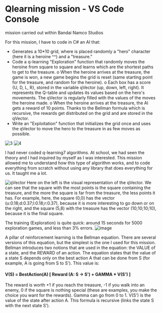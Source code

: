 # Qlearning mission - VS Code Console
mission carried out within Bandai Namco Studios

For this mission, I have to code in C# an AI that:

- Generates a 10*10 grid, where is placed randomly a "hero" character (here it is a heroine ^^) and a "treasure."
- Code a q-learning "Exploration" function that randomly moves the heroine from square to square and learns which are the shortest paths to get to the treasure.
o       When the heroine arrives at the treasure, the game is won, a new game begins the grid is reset (same starting point for the treasure, and random for the heroine).
o       Each box has a score {U, D, L, R}, stored in the variable qVector (up, down, left, right). It represents the Q-table and updates its values based on the hero's movements. The qVector is regularly filled with the values of the moves the heroine made.
o       When the heroine arrives at the treasure, the AI gets a reward of 10 points. Thanks to the Bellman formula which is recursive, the rewards get distributed on the grid and are stored in the qVector.
- Write an "Exploitation" function that initializes the grid once and uses the qVector to move the hero to the treasure in as few moves as possible.

![3](https://github.com/Annabel64/2D-qLearning/assets/76532104/a37a1f4e-9e78-453b-b6cd-96ae4a1d097c)
![4](https://github.com/Annabel64/2D-qLearning/assets/76532104/bdafb5b8-43f1-4006-aa5c-78ff7ced46c9)


I had never coded q-learning7 algorithms. At school, we had seen the theory and I had inquired by myself as I was interested. This mission allowed me to understand how this type of algorithm works, and to code everything from scratch without using any library that does everything for us. It taught me a lot.

![qVector](https://github.com/Annabel64/2D-qLearning/assets/76532104/9510917f-01ca-40fe-a466-ce42410204bd)
Here on the left is the visual representation of the qVector. We can see that the square with the most points is the square containing the treasure, and the more the square is far from the treasure, the less points it has. For example, here, the square (0,0) has the vector (u:0.18;d:0.37;l:0.18;r:0.37), because it is more interesting to go down or on the right, and the square (5,8) with the treasure has the vector (10;10;10;10), because it is the final square.

The training (Exploration) is quite quick: around 15 seconds for 5000 exploration games, and less than 3% errors.
![image](https://github.com/Annabel64/2D-qLearning/assets/76532104/7ec7a685-33af-4608-be7e-ca57a8450d8d)

A pillar of reinforcement learning is the Bellman equation. There are several versions of this equation, but the simplest is the one I used for this mission. Bellman introduces two notions that are used in the equation: the VALUE of a state, and the REWARD of an action. The equation states that the value of a state S depends only on the best action A that can be done from S (for example, A is going from S to S'). This value is:

  #### V(S) = BestAction(A) [ Reward (A: S -> S') + GAMMA * V(S') ]

The reward is worth +1 if you reach the treasure, -1 if you walk into an enemy, 0 if the square is nothing special (these are examples, you make the choice you want for the rewards). Gamma can go from 0 to 1. V(S') is the value of the state after action A. This formula is recursive (links the state S with the next state S’).
